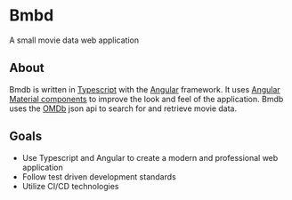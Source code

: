 # Bmbd
A small movie data web application
## About
Bmdb is written in [Typescript](https://github.com/Microsoft/TypeScript) with the [Angular](https://github.com/angular/angular) framework. It uses [Angular Material components](https://github.com/angular/material2) to improve the look and feel of the application. Bmdb uses the [OMDb](http://www.omdbapi.com/) json api to search for and retrieve movie data.
## Goals
* Use Typescript and Angular to create a modern and professional web application
* Follow test driven development standards
* Utilize CI/CD technologies
